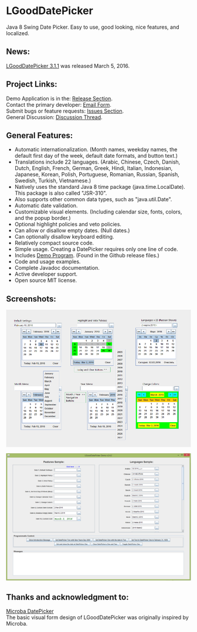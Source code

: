 # LGoodDatePicker
Java 8 Swing Date Picker. Easy to use, good looking, nice features, and localized.

## News:
[LGoodDatePicker 3.1.1](https://github.com/LGoodDatePicker/LGoodDatePicker/releases) was released March 5, 2016.

## Project Links:
Demo Application is in the: [Release Section](https://github.com/LGoodDatePicker/LGoodDatePicker/releases).  
Contact the primary developer: [Email Form](http://www.emailmeform.com/builder/form/ZQcYut4393).  
Submit bugs or feature requests: [Issues Section](https://github.com/LGoodDatePicker/LGoodDatePicker/issues).  
General Discussion: [Discussion Thread](https://github.com/LGoodDatePicker/LGoodDatePicker/issues/2).  

## General Features:
* Automatic internationalization.
(Month names, weekday names, the default first day of the week, default date formats, and button text.)
* Translations include 22 languages.
(Arabic, Chinese, Czech, Danish, Dutch, English, French, German, Greek, Hindi, Italian, Indonesian, Japanese, Korean, Polish, Portuguese, Romanian, Russian, Spanish, Swedish, Turkish, Vietnamese.)
* Natively uses the standard Java 8 time package (java.time.LocalDate). This package is also called "JSR-310".
* Also supports other common data types, such as "java.util.Date".
* Automatic date validation.
* Customizable visual elements.
(Including calendar size, fonts, colors, and the popup border.)
* Optional highlight policies and veto policies.
* Can allow or disallow empty dates. (Null dates.)
* Can optionally disallow keyboard editing. 
* Relatively compact source code.
* Simple usage. Creating a DatePicker requires only one line of code.
* Includes [Demo Program](https://github.com/LGoodDatePicker/LGoodDatePicker/releases). (Found in the Github release files.)
* Code and usage examples.
* Complete Javadoc documentation.
* Active developer support. 
* Open source MIT license.

## Screenshots:

![Screenshots DatePicker](/Site/ScreenShots/LGoodDatePicker_Screenshots_1_FullSize.png?raw=true "")

![Screenshots Demo](/Site/ScreenShots/DemoProgramScreenshot1.png?raw=true "")
  
    
## Thanks and acknowledgment to:

[Microba DatePicker](https://github.com/tdbear/microba)  
The basic visual form design of LGoodDatePicker was originally inspired by Microba.

